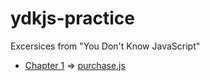 # ydkjs-practice

Excersices from "You Don't Know JavaScript"

- [Chapter 1](https://github.com/getify/You-Dont-Know-JS/blob/master/up%20&%20going/ch1.md#practice) => [purchase.js](https://github.com/livchits/ydkjs-practice/blob/master/purchase.js)

